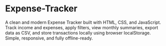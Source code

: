 # Expense-Tracker
A clean and modern Expense Tracker built with HTML, CSS, and JavaScript. Track income and expenses, apply filters, view monthly summaries, export data as CSV, and store transactions locally using browser localStorage. Simple, responsive, and fully offline-ready.
